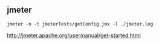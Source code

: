 jmeter
-

````
jmeter -n -t jmeterTests/getConfig.jmx -l ./jmeter.log
````

http://jmeter.apache.org/usermanual/get-started.html
